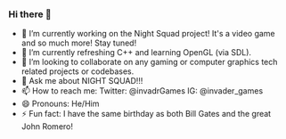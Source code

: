 ### Hi there 👋

- 🔭 I’m currently working on the Night Squad project! It's a video game and so much more!  Stay tuned!
- 🌱 I’m currently refreshing C++ and learning OpenGL (via SDL).
- 👯 I’m looking to collaborate on any gaming or computer graphics tech related projects or codebases.
- 💬 Ask me about NIGHT SQUAD!!!
- 📫 How to reach me: Twitter: @invadrGames  IG: @invader_games
- 😄 Pronouns: He/Him
- ⚡ Fun fact: I have the same birthday as both Bill Gates and the great John Romero!

